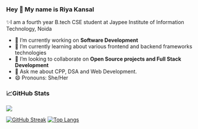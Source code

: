 ### Hey 👋 My name is Riya Kansal

✨I am a fourth year B.tech CSE student at Jaypee Institute of Information Technology, Noida

- 🔭 I’m currently working on **Software Development**
- 🌱 I’m currently learning about various frontend and backend frameworks technologies
- 👯 I’m looking to collaborate on **Open Source projects and Full Stack Development**
- 💬 Ask me about CPP, DSA and Web Development.
- 😄 Pronouns: She/Her

### 📈GitHub Stats

![](https://komarev.com/ghpvc/?username=riyakansal29&color=blue&label=Profile+Views)

 [![GitHub Streak](https://github-readme-streak-stats.herokuapp.com/?user=riyakansal29&theme=highcontrast)](https://git.io/streak-stats)         [![Top Langs](https://github-readme-stats.vercel.app/api/top-langs/?username=riyakansal29&layout=compact&theme=tokyonight)](https://github.com/riyakansal29/github-readme-stats)                     



